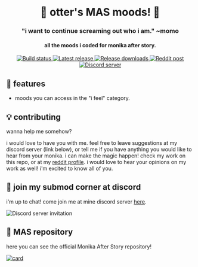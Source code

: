 <h1 align="center">🌻 otter's MAS moods! 🌻</h1>
<h3 align="center">"i want to continue screaming out who i am." ~momo</h3>
<h4 align="center">all the moods i coded for monika after story.</h4>
<p align="center">
  <a href="https://github.com/my-otter-self/otter_MAS_moods/actions/workflows/lint-on-push.yml">
    <img alt="Build status" src="https://img.shields.io/github/workflow/status/my-otter-self/otter_MAS_moods/Lint%20source%20tree%20on%20push/main">
  </a>
  <a href="https://github.com/my-otter-self/otters-mas-submods/releases/latest">
    <img alt="Latest release" src="https://img.shields.io/github/v/release/my-otter-self/otter_MAS_moods">
  </a>
  <a href="https://github.com/my-otter-self/otter_MAS_moods/releases">
    <img alt="Release downloads" src="https://img.shields.io/github/downloads/my-otter-self/otter_MAS_moods/total">
  </a>
    <a href="https://www.reddit.com/r/MASFandom/comments/w6z426/new_i_feel_options/">
    <img alt="Reddit post" src="https://img.shields.io/badge/dynamic/json?color=FF4500&label=%F0%9D%97%8B%2Fmasfandom%20post&query=%24[0].data.children[0].data.score&url=https%3A%2F%2Fwww.reddit.com%2Fr%2FMASFandom%2Fcomments%2Fw6z426%2Fnew_i_feel_options.json&style=social&logo=reddit&suffix=+upvotes">
  </a>
  <a href="https://mon.icu/discord">
    <img alt="Discord server" src="https://discordapp.com/api/guilds/970747033071804426/widget.png?style=shield">
  </a>
</p>

## 🌟 features
  
* moods you can access in the "i feel" category.

## 💡 contributing

wanna help me somehow?

i would love to have you with me. feel free to leave suggestions at my discord server (link below), or tell me if you have anything you would like to hear from your monika. i can make the magic happen!
check my work on this repo, or at my <a href="https://www.reddit.com/user/my-otter-self">reddit profile</a>. i would love to hear your opinions on my work as well! 
i'm excited to know all of you.

## 💬 join my submod corner at discord

i'm up to chat! come join me at mine discord server [here](https://mon.icu/discord).

![Discord server invitation](https://discordapp.com/api/guilds/970747033071804426/widget.png?style=banner3)

## 💚 MAS repository
here you can see the official Monika After Story repository!

[![card](https://github-readme-stats.vercel.app/api/pin/?username=Monika-After-Story&repo=MonikaModDev)](https://github.com/Monika-After-Story/MonikaModDev)
